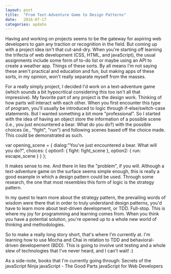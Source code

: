 ```yaml
---
layout: post
title:  "From Text-Adventure Game to Design Patterns"
date:   2016-07-17
categories: update
---
```

Having and working on projects seems to be the gateway for aspiring web developers to gain any traction or recognition in the field. But coming up with a project idea isn't that cut-and-dry. When you're starting off learning the trifecta of web development (CSS, HTML, and javaScript), the usual assignments include some form of to-do list or maybe using an API to create a weather app. Things of these sorts. By all means I'm not saying these aren't practical and education and fun, but making apps of these sorts, in my opinion, won't really separate myself from the masses.

For a really simply project, I decided I'd work on a text-adventure game (which sounds a bit hypocritical considering this too isn't all that impressive). My favorite part of any project is the design work. Thinking of how parts will interact with each other. When you first encounter this type of program, you'll usually be introduced to logic through if-else/switch-case statements. But I wanted something a bit more "professional". So I started with the idea of having an object store the information of a possible scene (i.e., you just encountered a bear. What do you do?) with the possible choices (ie., "fight", "run") and following scenes based off the choice made. This could be demonstrated as such.

var opening_scene = {
	dialog:"You've just encountered a bear. What will you do?",
	choices: {
		option1: {
			fight: fight_scene
		},
		option2: { 
			run: escape_scene
		}
	}
};  

It makes sense to me. And there in lies the "problem", if you will. Although a text-adventure game on the surface seems simple enough, this is really a good example in which a design pattern could be used. Through some research, the one that most resembles this form of logic is the strategy pattern.

In my quest to learn more about the strategy pattern, the prevailing words of wisdom were there that in order to truly understand design patterns, you'd have to learn more about test-driven development, or TDD. Full-stop. This is where my joy for programming and learning comes from. When you think you have a potential solution, you're opened up to a whole new world of thinking and methodologies.

So to make a really long story short, that's where I'm currently at. I'm learning how to use Mocha and Chai in relation to TDD and behavioral-driven developement (BDD). This is going to involve unit testing and a whole slew of technologies that I've never heard, and I can't wait! :)

As a side-note, books that I'm currently going through: 
Secrets of the javaScript Ninja
javaScript -  The Good Parts
javaScript for Web Developers

[jekyll-docs]: http://jekyllrb.com/docs/home
[jekyll-gh]:   https://github.com/jekyll/jekyll
[jekyll-talk]: https://talk.jekyllrb.com/
